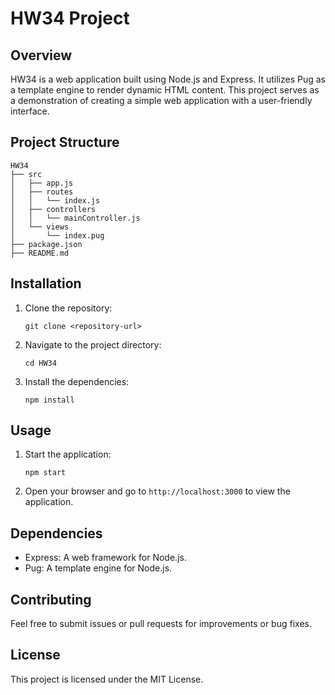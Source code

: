 # HW34 Project

## Overview
HW34 is a web application built using Node.js and Express. It utilizes Pug as a template engine to render dynamic HTML content. This project serves as a demonstration of creating a simple web application with a user-friendly interface.

## Project Structure
```
HW34
├── src
│   ├── app.js
│   ├── routes
│   │   └── index.js
│   ├── controllers
│   │   └── mainController.js
│   └── views
│       └── index.pug
├── package.json
├── README.md
```

## Installation

1. Clone the repository:
   ```
   git clone <repository-url>
   ```

2. Navigate to the project directory:
   ```
   cd HW34
   ```

3. Install the dependencies:
   ```
   npm install
   ```

## Usage

1. Start the application:
   ```
   npm start
   ```

2. Open your browser and go to `http://localhost:3000` to view the application.

## Dependencies
- Express: A web framework for Node.js.
- Pug: A template engine for Node.js.

## Contributing
Feel free to submit issues or pull requests for improvements or bug fixes. 

## License
This project is licensed under the MIT License.